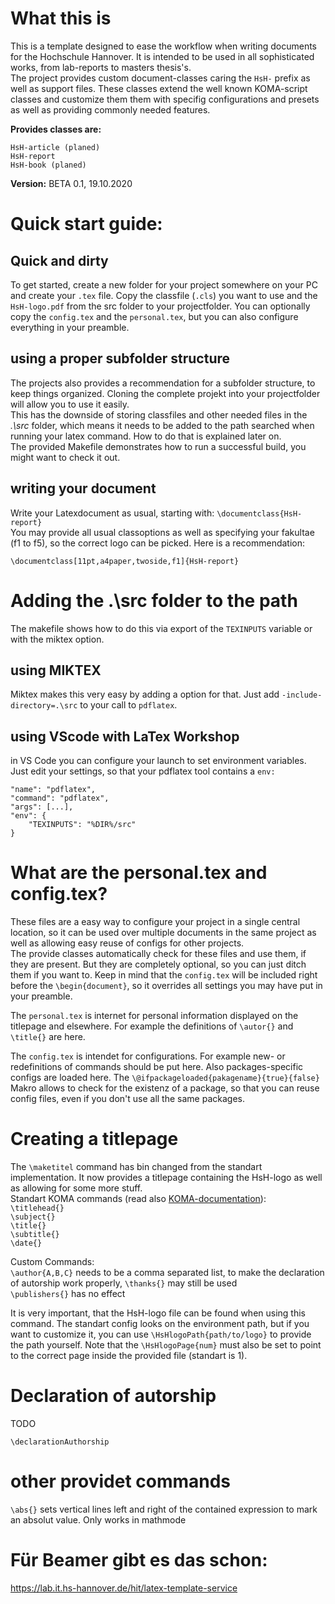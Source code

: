 # What this is

This is a template designed to ease the workflow when writing documents for the Hochschule Hannover. It is intended to be used in all sophisticated
works, from lab-reports to masters thesis's.  
The project provides custom document-classes caring the `HsH-` prefix as well as support files. These classes extend the well known KOMA-script classes and customize them
them with specifig configurations and presets as well as providing commonly needed features.  

**Provides classes are:**  
```
HsH-article (planed)  
HsH-report  
HsH-book (planed)  
```

**Version:** BETA 0.1, 19.10.2020

# Quick start guide:

## Quick and dirty
To get started, create a new folder for your project somewhere on your PC and create your `.tex` file. Copy the classfile (`.cls`) you want to use and
the `HsH-logo.pdf` from the src folder to your projectfolder. You can optionally copy the `config.tex` and the `personal.tex`, but you can also
configure everything  in your preamble. 

## using a proper subfolder structure

The projects also provides a recommendation for a subfolder structure, to keep things organized. Cloning the complete projekt into your projectfolder
will allow you to use it easily.  
This has the downside of storing classfiles and other needed files in the *.\src* folder, which means it needs to be added to the path searched when
running your latex command. How to do that is explained later on.  
The provided Makefile demonstrates how to run a successful build, you might want to check it out.

## writing your document

Write your Latexdocument as usual, starting with: `\documentclass{HsH-report}`  
You may provide all usual classoptions as well as specifying your fakultae (f1 to f5), so the correct logo can be picked. Here is a recommendation:

	\documentclass[11pt,a4paper,twoside,f1]{HsH-report}

# Adding the .\src folder to the path

The makefile shows how to do this via export of the `TEXINPUTS` variable or with the miktex option.


## using MIKTEX
Miktex makes this very easy by adding a option for that. Just add `-include-directory=.\src` to your call to `pdflatex`.


## using VScode with LaTex Workshop
in VS Code you can configure your launch to set environment variables. Just edit your settings, so that your pdflatex tool contains a `env:`

	"name": "pdflatex",
	"command": "pdflatex",
	"args": [...],
	"env": {
		"TEXINPUTS": "%DIR%/src"
	}

# What are the personal.tex and config.tex?

These files are a easy way to configure your project in a single central location, so it can be used over multiple documents in the same  project as
well as allowing easy reuse of configs for other projects.  
The provide classes automatically check for these files and use them, if they are present. But they are completely optional, so you can just ditch them if
you want to. Keep in mind that the `config.tex` will be included right before the `\begin{document}`, so it overrides all settings you may have put in
your preamble.  

The `personal.tex` is internet for personal information displayed on the titlepage and elsewhere. For example the definitions of `\autor{}` and
`\title{}` are here.  

The `config.tex` is intendet for configurations. For example new- or redefinitions of commands should be put here. Also packages-specific configs are
loaded here. The `\@ifpackageloaded{pakagename}{true}{false}` Makro allows to check for the existenz of a package, so that you can reuse config files,
even if you don't use all the same packages.

# Creating a titlepage

The `\maketitel` command has bin changed from the standart implementation. It now provides a titlepage containing the HsH-logo as well as allowing for
some more stuff.  
Standart KOMA commands (read also [KOMA-documentation](https://golatex.de//wiki/Titelseite_mit_KOMA-Script)):  
`\titlehead{}`  
`\subject{}`  
`\title{}`  
`\subtitle{}`  
`\date{}`  

Custom Commands:  
`\author{A,B,C}` needs to be a comma separated list, to make the declaration of autorship work properly, `\thanks{}` may still be used  
`\publishers{}` has no effect

It is very important, that the HsH-logo file can be found when using this command. The standart config looks on the environment path, but if you want to
customize it, you can use `\HsHlogoPath{path/to/logo}` to provide the path yourself. Note that the `\HsHlogoPage{num}` must also be set to point to the
correct page inside the provided file (standart is 1).

# Declaration of autorship

TODO

	\declarationAuthorship


# other providet commands

`\abs{}` sets vertical lines left and right of the contained expression to mark an absolut value. Only works in mathmode

# Für Beamer gibt es das schon:

https://lab.it.hs-hannover.de/hit/latex-template-service